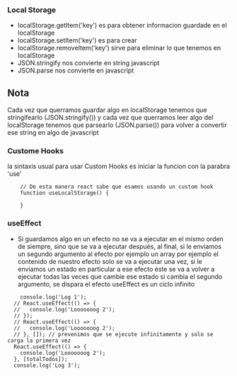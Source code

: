 ### Local Storage
- localStorage.getItem('key') es para obtener informacion guardade en el localStorage
- localStorage.setItem('key') es para crear
- localStorage.removeItem('key') sirve para eliminar lo que tenemos en localStorage
- JSON.stringify nos convierte en string javascript
- JSON.parse nos convierte en javascript

## Nota
Cada vez que querramos guardar algo en localStorage tenemos que stringifearlo (JSON.stringify()) y cada vez que querramos leer algo del localStorage tenemos que parsearlo (JSON.parse()) para volver a convertir ese string en algo de javascript

### Custome Hooks
la sintaxis usual para usar Custom Hooks es iniciar la funcion con la parabra 'use'
```
    // De esta manera react sabe que esamos usando un custom hook
    function useLocalStorage() {

    }
```
### useEffect
-  Si guardamos algo en un efecto no se va a ejecutar en el mismo orden de siempre, sino que se va a ejecutar después, al final, si le enviamos un segundo argumento al efecto por ejemplo un array por ejemplo el contenido de nuestro efecto solo se va a ejecutar una vez, si le enviamos un estado en particular a ese efecto éste se va a volver a ejecutar todas las veces que cambie ese estado si cambia el segundo argumento, se dispara el efecto
useEffect es un ciclo infinito
```
    console.log('Log 1');
  // React.useEffect(() => {
  //   console.log('Looooooog 2');
  // });
  // React.useEffect(() => {
  //   console.log('Looooooog 2');
  // }, []); // prevenimos que se ejecute infinitamente y solo se carga la primera vez
  React.useEffect(() => {
    console.log('Looooooog 2');
  }, [totalTodos]);
  console.log('Log 3');
```